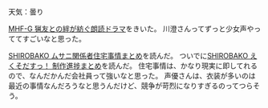 天気：曇り

[MHF-G 猟友との絆が紡ぐ朗読ドラマ](http://www.youtube.com/watch?v=loJ35_rpd7w)をきいた。
川澄さんってずっと少女声やっててすごいなと思った。

[SHIROBAKO ムサニ関係者住宅事情まとめ](http://teleani.blog62.fc2.com/blog-entry-1708.html)を読んだ。
ついでに[SHIROBAKO えくそだすっ！ 制作進捗まとめ](http://teleani.blog62.fc2.com/blog-entry-1701.html)を読んだ。
住宅事情は、かなり現実に即してれるので、なんだかんだ会社員って強いなと思った。
声優さんは、衣装が多いのは最近の事情なんだろうなと思うんだけど、競争が苛烈になりすぎるのってつらそう。
